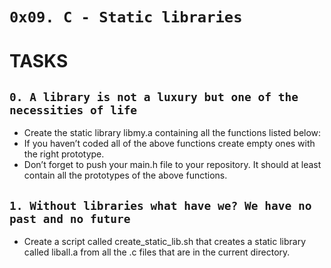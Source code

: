 `0x09. C - Static libraries`
============================

TASKS
=====

`0. A library is not a luxury but one of the necessities of life`
---

- Create the static library libmy.a containing all the functions listed below:
- If you haven’t coded all of the above functions create empty ones with the right prototype.
- Don’t forget to push your main.h file to your repository. It should at least contain all the prototypes of the above functions.

`1. Without libraries what have we? We have no past and no future`
---

- Create a script called create_static_lib.sh that creates a static library called liball.a from all the .c files that are in the current directory.
